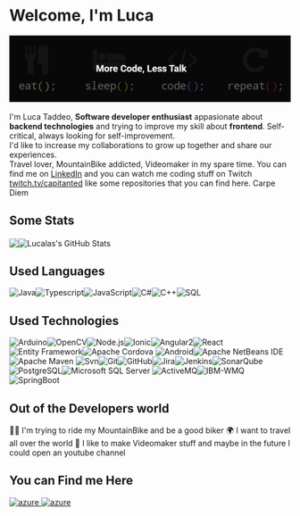 # Welcome, I'm Luca
<img src="https://raw.githubusercontent.com/lucalas/lucalas/master/Banner.png" alt="Luca Taddeo - Fullstack developer and content creator"/>

I'm Luca Taddeo, **Software developer enthusiast** appasionate about **backend technologies** and trying to improve my skill about **frontend**. Self-critical, always looking for self-improvement.  
I'd like to increase my collaborations to grow up together and share our experiences.  
Travel lover, MountainBike addicted, Videomaker in my spare time.
You can find me on [LinkedIn](https://www.linkedin.com/in/luca-taddeo/)  and you can watch me coding stuff on Twitch [twitch.tv/capitanted](https://www.twitch.tv/capitanted)  like some repositories that you can find here.
Carpe Diem

## Some Stats
<img align="center" src="https://github-readme-stats.vercel.app/api/top-langs/?username=lucalas&hide=html&title_color=ffffff&text_color=c9cacc&icon_color=2bbc8a&bg_color=1d1f21" /><img align="center" src="https://github-readme-stats.vercel.app/api?username=lucalas&show_icons=true&line_height=33&count_private=true&title_color=ffffff&text_color=c9cacc&icon_color=2bbc8a&bg_color=1d1f21" alt="Lucalas's GitHub Stats" />
</a>

## Used Languages
![Java](https://img.shields.io/badge/-Java-333333?style=flat&logo=java)![Typescript](https://img.shields.io/badge/-TypesScript-333333?style=flat&logo=typescript)![JavaScript](https://img.shields.io/badge/-JavaScript-333333?style=flat&logo=javascript)![C#](https://img.shields.io/badge/-CSharp-333333?style=flat&logo=C%20sharp)![C++](https://img.shields.io/badge/-C++-333333?style=flat&logo=c%2B%2B)![SQL](https://img.shields.io/badge/-SQL-333333?style=flat&logo=postgresql)

## Used Technologies
![Arduino](https://img.shields.io/badge/-Arduino-333333?style=flat&logo=Arduino)![OpenCV](https://img.shields.io/badge/-OpenCV-333333?style=flat&logo=OpenCV)![Node.js](https://img.shields.io/badge/-Node.js-333333?style=flat&logo=Node.js)![Ionic](https://img.shields.io/badge/-Ionic-333333?style=flat&logo=ionic)![Angular2](https://img.shields.io/badge/-Angular2-333333?style=flat&logo=Angular)![React](https://img.shields.io/badge/-React-333333?style=flat&logo=React)![Entity Framework](https://img.shields.io/badge/-Entity%20Framework-333333?style=flat&logo=.net)![Apache Cordova](https://img.shields.io/badge/-Apache%20Cordova-333333?style=flat&logo=Apache%20cordova)
![Android](http://img.shields.io/badge/-Android-333333?style=flat&logo=android)![Apache NetBeans IDE](http://img.shields.io/badge/-Apache%20NetBeans%20IDE-333333?style=flat&logo=Apache%20NetBeans%20IDE&logoColor=0052CC)![Apache Maven](http://img.shields.io/badge/-Apache%20Maven-333333?style=flat&logo=Apache%20Maven&logoColor=C71A36)
![Svn](https://img.shields.io/badge/-Svn-333333?style=flat&logo=subversion)![Git](https://img.shields.io/badge/-Git-333333?style=flat&logo=git&logoColor=F05032)![GitHub](https://img.shields.io/badge/-GitHub-333333?style=flat&logo=github&logoColor=FFFFFF)![Jira](https://img.shields.io/badge/-Jira-333333?style=flat&logo=jira-software&logoColor=white&logoColor=0052CC)![Jenkins](https://img.shields.io/badge/-jenkins-333333?style=flat&logo=jenkins)![SonarQube](https://img.shields.io/badge/-SonarQube-333333?style=flat&logo=SonarQube)
![PostgreSQL](https://img.shields.io/badge/-PostgreSQL-333333?style=flat&logo=PostgreSQL)![Microsoft SQL Server](https://img.shields.io/badge/-Microsoft%20SQL%20Server-333333?style=flat&logo=Microsoft%20SQL%20Server)
![ActiveMQ](https://img.shields.io/badge/-ActiveMQ-333333?style=flat&logo=ActiveMQ)![IBM-WMQ](https://img.shields.io/badge/-IBM%20WMQ-333333?style=flat&logo=IBM&logoColor=054ADA)![SpringBoot](https://img.shields.io/badge/-SpringBoot-333333?style=flat&logo=Spring)




## Out of the Developers world
🚵‍♂️ I'm trying to ride my MountainBike and be a good biker 
🌍 I want to travel all over the world 
🎥 I like to make Videomaker stuff and maybe in the future I could open an youtube channel


## You can Find me Here

<a href="https://www.linkedin.com/in/luca-taddeo/" target="_blank"> <img src="https://cdn.icon-icons.com/icons2/1099/PNG/512/1485482199-linkedin_78667.png" alt="azure" width="40" height="40"/> </a><a href="https://www.twitch.tv/capitanted" target="_blank"> <img src="https://scottsurette.com/images/twitch.png" alt="azure" width="40" height="40"/> </a>

